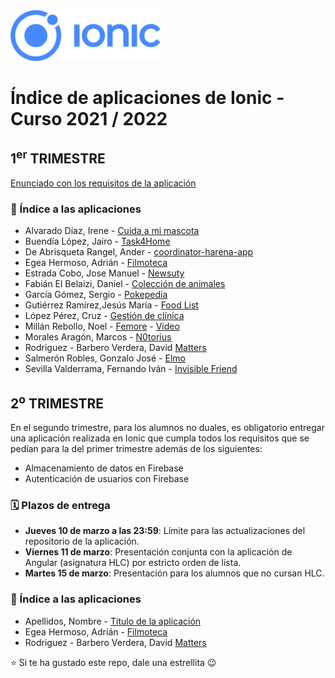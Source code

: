 <img width="240px" src="ionic.png">

# Índice de aplicaciones de Ionic - Curso 2021 / 2022

## 1<sup>er</sup> TRIMESTRE

[Enunciado con los requisitos de la aplicación](trabajo_ionic_v6.pdf)

### :iphone: Índice a las aplicaciones

* Alvarado Díaz, Irene - [Cuida a mi mascota](https://github.com/IreneAlvaradoDiaz/cuida-a-mi-mascota)
* Buendía López, Jairo - [Task4Home](https://github.com/jairobuendia/Task4Home)
* De Abrisqueta Rangel, Ander - [coordinator-harena-app](https://github.com/AnderDeAbrisqueta/coordinator-harena-app)
* Egea Hermoso, Adrián - [Filmoteca](https://github.com/AdrianEgeaHermoso/filmotecaionic)
* Estrada Cobo, Jose Manuel - [Newsuty](https://github.com/JoseEstradaC/Newsuty)
* Fabián El Belaizi, Daniel - [Colección de animales](https://github.com/Danny-06/Coleccion-de-animales-domesticos-ionic)
* García Gómez, Sergio - [Pokepedia](https://github.com/SergioGarciaGomez/pokepedia-ionic.git)
* Gutiérrez Ramírez,Jesús María - [Food List](https://github.com/Jesus-GR/AplicacionIonic)
* López Pérez, Cruz - [Gestión de clínica](https://github.com/mcruzlp/ClinicaNiloIonicApp.git)
* Millán Rebollo, Noel - [Femore](https://github.com/NoelMillan/ionic-project) - [Video](https://youtu.be/Hms9DmWJBOg)
* Morales Aragón, Marcos - [N0torius](https://github.com/MarcosMoralesAragon/N0torius)
* Rodriguez - Barbero Verdera, David [Matters](https://github.com/Davidrbv/Matters)
* Salmerón Robles, Gonzalo José - [Elmo](https://github.com/gonzalosalmeron/elmoApp)
* Sevilla Valderrama, Fernando Iván - [Invisible Friend](https://github.com/FESEVA/ionic-invisibleFriend)

## 2<sup>o</sup> TRIMESTRE

En el segundo trimestre, para los alumnos no duales, es obligatorio entregar una aplicación realizada en Ionic que cumpla todos los requisitos que se pedían para la del primer trimestre además de los siguientes:
* Almacenamiento de datos en Firebase
* Autenticación de usuarios con Firebase

### 🗓️ Plazos de entrega

* **Jueves 10 de marzo a las 23:59**: Límite para las actualizaciones del repositorio de la aplicación. 
* **Viernes 11 de marzo**: Presentación conjunta con la aplicación de Angular (asignatura HLC) por estricto orden de lista.
* **Martes 15 de marzo**: Presentación para los alumnos que no cursan HLC.

### :iphone: Índice a las aplicaciones

* Apellidos, Nombre - [Título de la aplicación]()
* Egea Hermoso, Adrián - [Filmoteca](https://github.com/AdrianEgeaHermoso/filmotecaionic)
* Rodriguez - Barbero Verdera, David [Matters](https://github.com/Davidrbv/Matters)



:star: Si te ha gustado este repo, dale una estrellita :wink:
